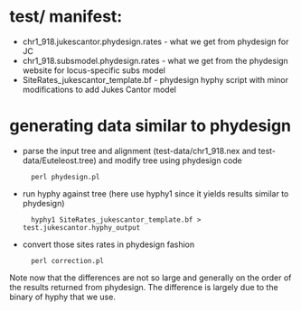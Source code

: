 # test/ manifest:

* chr1_918.jukescantor.phydesign.rates - what we get from phydesign for JC
* chr1_918.subsmodel.phydesign.rates - what we get from the phydesign website for locus-specific subs model
* SiteRates_jukescantor_template.bf - phydesign hyphy script with minor modifications to add Jukes Cantor model

# generating data similar to phydesign

* parse the input tree and alignment (test-data/chr1_918.nex and test-data/Euteleost.tree) and modify tree using phydesign code

        perl phydesign.pl

* run hyphy against tree (here use hyphy1 since it yields results similar to phydesign)

        hyphy1 SiteRates_jukescantor_template.bf > test.jukescantor.hyphy_output

* convert those sites rates in phydesign fashion

        perl correction.pl

Note now that the differences are not so large and generally on the order of the results returned from phydesign.  The difference is largely due to the binary of hyphy that we use.